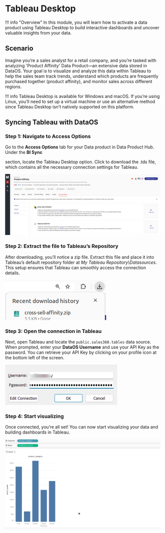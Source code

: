 # Tableau Desktop

!!! info "Overview"
    In this module, you will learn how to activate a data product using Tableau Desktop to build interactive dashboards and uncover valuable insights from your data. 


## Scenario

Imagine you’re a sales analyst for a retail company, and you’re tasked with analyzing 'Product Affinity' Data Product—an extensive data stored in DataOS. Your goal is to visualize and analyze this data within Tableau to help the sales team track trends, understand which products are frequently purchased together (product affinity), and monitor sales across different regions.

!!! info
    Tableau Desktop is available for Windows and macOS. If you’re using Linux, you’ll need to set up a virtual machine or use an alternative method since Tableau Desktop isn’t natively supported on this platform.


## Syncing Tableau with DataOS

### **Step 1: Navigate to Access Options**

Go to the **Access Options** tab for your Data product in Data Product Hub. Under the **BI Sync**

section, locate the Tableau Desktop option. Click to download the .tds file, which contains all the necessary connection settings for Tableau.

![tab-desk_conn.png](/learn/dp_consumer_learn_track/integrate_bi_tools/tab_desktop/tab-desk_conn.png)

### **Step 2: Extract the file to Tableau’s Repository**

After downloading, you’ll notice a zip file. Extract this file and place it into Tableau’s default repository folder at *My Tableau Repository\Datasources*. This setup ensures that Tableau can smoothly access the connection details.


![tableau_desk_file.png](/learn/dp_consumer_learn_track/integrate_bi_tools/tab_desktop/tableau_desk_file.png)

### **Step 3: Open the connection in Tableau**

Next, open Tableau and locate the `public.sales360.tables` data source. When prompted, enter your **DataOS Username** and use your API Key as the password. You can retrieve your API Key by clicking on your profile icon at the bottom left of the screen.

![tab_desk_apikey.png](/learn/dp_consumer_learn_track/integrate_bi_tools/tab_desktop/tab_desk_apikey.png)

### **Step 4: Start visualizing**

Once connected, you’re all set! You can now start visualizing your data and building dashboards in Tableau. 

![tableau_dashboard.png](/learn/dp_consumer_learn_track/integrate_bi_tools/tab_desktop/tableau_dashboard.png)
